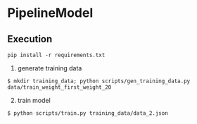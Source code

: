 # PipelineModel
## Execution
``pip install -r requirements.txt``

1. generate training data

``$ mkdir training_data; python scripts/gen_training_data.py data/train_weight_first_weight_20``

2. train model

``$ python scripts/train.py training_data/data_2.json``
